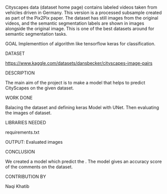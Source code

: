 Cityscapes data (dataset home page) contains labeled videos taken from vehicles driven in Germany. This version is a processed subsample created as part of the Pix2Pix paper. The dataset has still images from the original videos, and the semantic segmentation labels are shown in images alongside the original image. This is one of the best datasets around for semantic segmentation tasks.

GOAL Implementtion of algorithm like tensorflow keras for classification.

DATASET

https://www.kaggle.com/datasets/dansbecker/cityscapes-image-pairs

DESCRIPTION

The main aim of the project is to make a model that helps to predict CityScapes on the given dataset.

WORK DONE

Balacing the dataset and defining keras Model with UNet. Then evaluating the images of dataset.

LIBRARIES NEEDED

requirements.txt

OUTPUT: Evaluated images

CONCLUSION

We created a model which predict the . The model gives an accuracy score of the comments on the dataset.

CONTRIBUTION BY

Naqi Khatib
